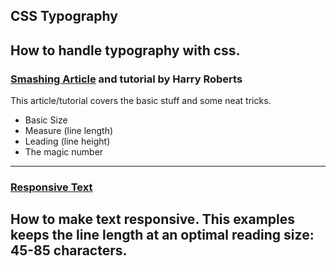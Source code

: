 ## CSS Typography ##

How to handle typography with css.
---
### [Smashing Article](https://github.com/nomanson/css_typography/tree/master/smashing_article) and tutorial by Harry Roberts ##
This article/tutorial covers the basic stuff and some neat tricks.
* Basic Size
* Measure (line length)
* Leading (line height)
* The magic number
---
### [Responsive Text](https://github.com/nomanson/css_typography/tree/master/responsive_text) ##
How to make text responsive. This examples keeps the line length at an optimal reading size: 45-85 characters.
---
